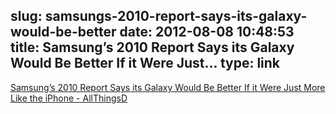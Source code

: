 slug: samsungs-2010-report-says-its-galaxy-would-be-better
date: 2012-08-08 10:48:53
title: Samsung’s 2010 Report Says its Galaxy Would Be Better If it Were Just...
type: link
---

[Samsung’s 2010 Report Says its Galaxy Would Be Better If it Were Just More Like the iPhone - AllThingsD](http://allthingsd.com/20120807/samsungs-2010-report-on-how-its-galaxy-would-be-better-if-it-were-more-like-the-iphone/)
